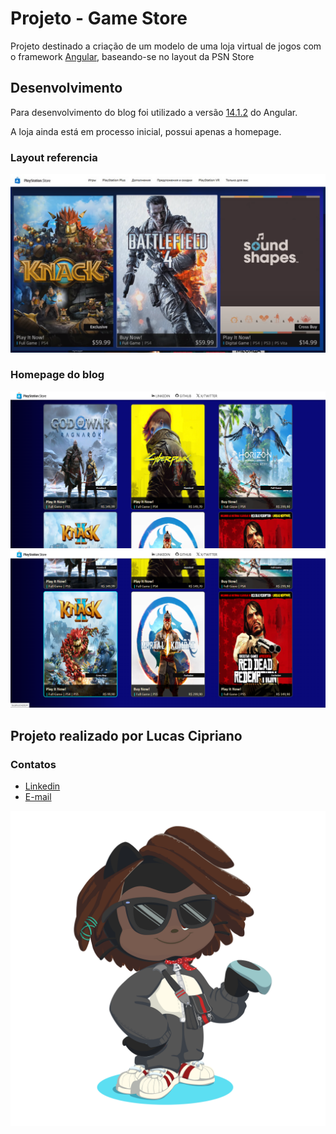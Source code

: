 # Projeto - Game Store

Projeto destinado a criação de um modelo de uma loja virtual de jogos com o framework [Angular](https://angular.io), baseando-se no layout da PSN Store

## Desenvolvimento

Para desenvolvimento do blog foi utilizado a versão [14.1.2](https://v14.angular.io/docs) do Angular.

A loja ainda está em processo inicial, possui apenas a homepage.

### Layout referencia

![Alt text](./src/assets/mdImages/PSN.png)

### Homepage do blog

![Alt text](./src/assets/mdImages/homepage.png)
![Alt text](./src/assets/mdImages/homepage2.png)

## Projeto realizado por Lucas Cipriano

### Contatos

* [Linkedin](https://www.linkedin.com/in/lucas-cipriano-3801b6172/)
* [E-mail](mailto:lucas.cipra@gmail.com)

![Alt text](./src/assets/mdImages/LucasOctocat.png)

